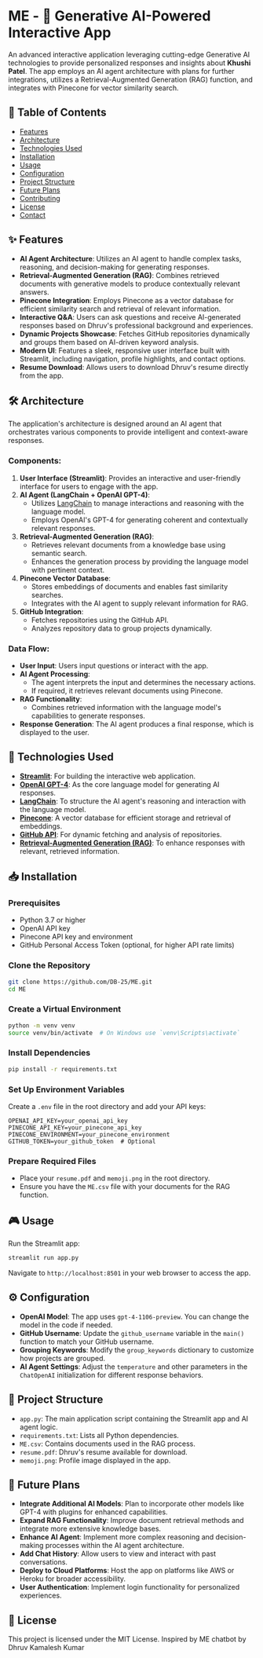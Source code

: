 # ME - 🤖 Generative AI-Powered Interactive App

An advanced interactive application leveraging cutting-edge Generative AI technologies to provide personalized responses and insights about **Khushi Patel**. The app employs an AI agent architecture with plans for further integrations, utilizes a Retrieval-Augmented Generation (RAG) function, and integrates with Pinecone for vector similarity search.

## 📖 Table of Contents

- [Features](#-features)
- [Architecture](#-architecture)
- [Technologies Used](#-technologies-used)
- [Installation](#-installation)
- [Usage](#-usage)
- [Configuration](#-configuration)
- [Project Structure](#-project-structure)
- [Future Plans](#-future-plans)
- [Contributing](#-contributing)
- [License](#-license)
- [Contact](#-contact)

## ✨ Features

- **AI Agent Architecture**: Utilizes an AI agent to handle complex tasks, reasoning, and decision-making for generating responses.
- **Retrieval-Augmented Generation (RAG)**: Combines retrieved documents with generative models to produce contextually relevant answers.
- **Pinecone Integration**: Employs Pinecone as a vector database for efficient similarity search and retrieval of relevant information.
- **Interactive Q&A**: Users can ask questions and receive AI-generated responses based on Dhruv's professional background and experiences.
- **Dynamic Projects Showcase**: Fetches GitHub repositories dynamically and groups them based on AI-driven keyword analysis.
- **Modern UI**: Features a sleek, responsive user interface built with Streamlit, including navigation, profile highlights, and contact options.
- **Resume Download**: Allows users to download Dhruv's resume directly from the app.

## 🛠️ Architecture

The application's architecture is designed around an AI agent that orchestrates various components to provide intelligent and context-aware responses.

### Components:

1. **User Interface (Streamlit)**: Provides an interactive and user-friendly interface for users to engage with the app.
2. **AI Agent (LangChain + OpenAI GPT-4)**:
   - Utilizes [LangChain](https://github.com/hwchase17/langchain) to manage interactions and reasoning with the language model.
   - Employs OpenAI's GPT-4 for generating coherent and contextually relevant responses.
3. **Retrieval-Augmented Generation (RAG)**:
   - Retrieves relevant documents from a knowledge base using semantic search.
   - Enhances the generation process by providing the language model with pertinent context.
4. **Pinecone Vector Database**:
   - Stores embeddings of documents and enables fast similarity searches.
   - Integrates with the AI agent to supply relevant information for RAG.
5. **GitHub Integration**:
   - Fetches repositories using the GitHub API.
   - Analyzes repository data to group projects dynamically.

### Data Flow:

- **User Input**: Users input questions or interact with the app.
- **AI Agent Processing**:
  - The agent interprets the input and determines the necessary actions.
  - If required, it retrieves relevant documents using Pinecone.
- **RAG Functionality**:
  - Combines retrieved information with the language model's capabilities to generate responses.
- **Response Generation**: The AI agent produces a final response, which is displayed to the user.

## 🚀 Technologies Used

- **[Streamlit](https://streamlit.io/)**: For building the interactive web application.
- **[OpenAI GPT-4](https://openai.com/)**: As the core language model for generating AI responses.
- **[LangChain](https://github.com/hwchase17/langchain)**: To structure the AI agent's reasoning and interaction with the language model.
- **[Pinecone](https://www.pinecone.io/)**: A vector database for efficient storage and retrieval of embeddings.
- **[GitHub API](https://docs.github.com/en/rest)**: For dynamic fetching and analysis of repositories.
- **[Retrieval-Augmented Generation (RAG)](https://www.pinecone.io/learn/retrieval-augmented-generation/)**: To enhance responses with relevant, retrieved information.

## 📥 Installation

### Prerequisites

- Python 3.7 or higher
- OpenAI API key
- Pinecone API key and environment
- GitHub Personal Access Token (optional, for higher API rate limits)

### Clone the Repository

```bash
git clone https://github.com/DB-25/ME.git
cd ME
```

### Create a Virtual Environment

```bash
python -m venv venv
source venv/bin/activate  # On Windows use `venv\Scripts\activate`
```

### Install Dependencies

```bash
pip install -r requirements.txt
```

### Set Up Environment Variables

Create a `.env` file in the root directory and add your API keys:

```env
OPENAI_API_KEY=your_openai_api_key
PINECONE_API_KEY=your_pinecone_api_key
PINECONE_ENVIRONMENT=your_pinecone_environment
GITHUB_TOKEN=your_github_token  # Optional
```

### Prepare Required Files

- Place your `resume.pdf` and `memoji.png` in the root directory.
- Ensure you have the `ME.csv` file with your documents for the RAG function.

## 🎮 Usage

Run the Streamlit app:

```bash
streamlit run app.py
```

Navigate to `http://localhost:8501` in your web browser to access the app.

## ⚙️ Configuration

- **OpenAI Model**: The app uses `gpt-4-1106-preview`. You can change the model in the code if needed.
- **GitHub Username**: Update the `github_username` variable in the `main()` function to match your GitHub username.
- **Grouping Keywords**: Modify the `group_keywords` dictionary to customize how projects are grouped.
- **AI Agent Settings**: Adjust the `temperature` and other parameters in the `ChatOpenAI` initialization for different response behaviors.

## 📁 Project Structure

- `app.py`: The main application script containing the Streamlit app and AI agent logic.
- `requirements.txt`: Lists all Python dependencies.
- `ME.csv`: Contains documents used in the RAG process.
- `resume.pdf`: Dhruv's resume available for download.
- `memoji.png`: Profile image displayed in the app.

## 🔮 Future Plans

- **Integrate Additional AI Models**: Plan to incorporate other models like GPT-4 with plugins for enhanced capabilities.
- **Expand RAG Functionality**: Improve document retrieval methods and integrate more extensive knowledge bases.
- **Enhance AI Agent**: Implement more complex reasoning and decision-making processes within the AI agent architecture.
- **Add Chat History**: Allow users to view and interact with past conversations.
- **Deploy to Cloud Platforms**: Host the app on platforms like AWS or Heroku for broader accessibility.
- **User Authentication**: Implement login functionality for personalized experiences.

## 📄 License

This project is licensed under the MIT License.
Inspired by ME chatbot by Dhruv Kamalesh Kumar
